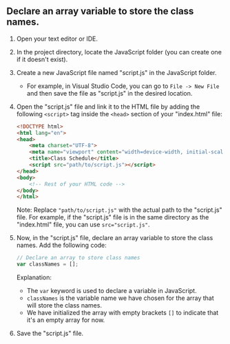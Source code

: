 
## Declare an array variable to store the class names.

1. Open your text editor or IDE.
2. In the project directory, locate the JavaScript folder (you can create one if it doesn't exist).
3. Create a new JavaScript file named "script.js" in the JavaScript folder.
   - For example, in Visual Studio Code, you can go to `File -> New File` and then save the file as "script.js" in the desired location.
4. Open the "script.js" file and link it to the HTML file by adding the following `<script>` tag inside the `<head>` section of your "index.html" file:

   ```html
   <!DOCTYPE html>
   <html lang="en">
   <head>
       <meta charset="UTF-8">
       <meta name="viewport" content="width=device-width, initial-scale=1.0">
       <title>Class Schedule</title>
       <script src="path/to/script.js"></script>
   </head>
   <body>
       <!-- Rest of your HTML code -->
   </body>
   </html>
   ```
   
   Note: Replace `"path/to/script.js"` with the actual path to the "script.js" file. For example, if the "script.js" file is in the same directory as the "index.html" file, you can use `src="script.js"`.

5. Now, in the "script.js" file, declare an array variable to store the class names. Add the following code:

   ```javascript
   // Declare an array to store class names
   var classNames = [];
   ```
   
   Explanation:
   - The `var` keyword is used to declare a variable in JavaScript.
   - `classNames` is the variable name we have chosen for the array that will store the class names.
   - We have initialized the array with empty brackets `[]` to indicate that it's an empty array for now.

6. Save the "script.js" file.

